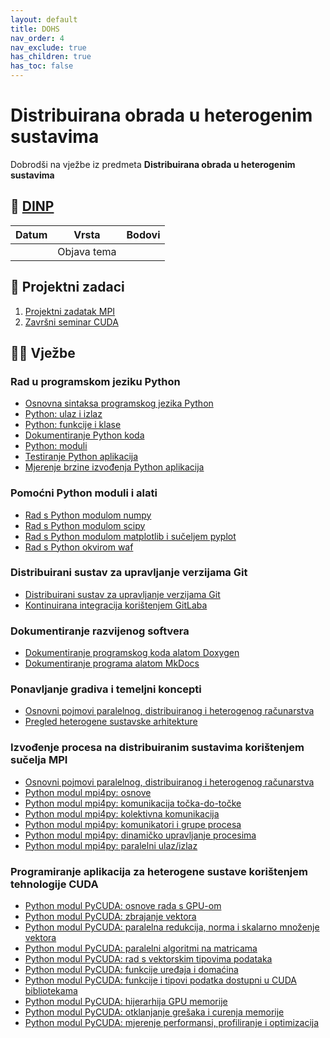 ```yaml
---
layout: default
title: DOHS
nav_order: 4
nav_exclude: true
has_children: true
has_toc: false
---
```

# Distribuirana obrada u heterogenim sustavima
Dobrodši na vježbe iz predmeta **Distribuirana obrada u heterogenim sustavima**

## 📅 [DINP](https://www.inf.uniri.hr/images/nastava/izvedbeni/2022_2023/DS/1_godina/DINP_DOHS_2022_2023.pdf)

| Datum | Vrsta | Bodovi |
| ----- | ----- | --------|
|       | Objava tema      |         | 

## 🚀 Projektni zadaci
1. [Projektni zadatak MPI]()
2. [Završni seminar CUDA](zavrsni-seminar-dohs-cuda)

## 👨‍💻 Vježbe

### Rad u programskom jeziku Python
- [Osnovna sintaksa programskog jezika Python](https://gaseri.org/hr/nastava/materijali/python-osnove-sintakse/)
- [Python: ulaz i izlaz](https://gaseri.org/hr/nastava/materijali/python-input-output/)
- [Python: funkcije i klase](https://gaseri.org/hr/nastava/materijali/python-funkcije-klase/)
- [Dokumentiranje Python koda](https://gaseri.org/hr/nastava/materijali/python-dokumentiranje/)
- [Python: moduli](https://gaseri.org/hr/nastava/materijali/python-modularizacija/)
- [Testiranje Python aplikacija](https://gaseri.org/hr/nastava/materijali/python-testiranje/)
- [Mjerenje brzine izvođenja Python aplikacija](https://gaseri.org/hr/nastava/materijali/python-timing-benchmarking/)

### Pomoćni Python moduli i alati
- [Rad s Python modulom numpy](https://gaseri.org/hr/nastava/materijali/python-modul-numpy/)
- [Rad s Python modulom scipy](https://gaseri.org/hr/nastava/materijali/python-modul-scipy/)
- [Rad s Python modulom matplotlib i sučeljem pyplot](https://gaseri.org/hr/nastava/materijali/python-modul-matplotlib/)
- [Rad s Python okvirom waf](https://gaseri.org/hr/nastava/materijali/python-okvir-waf/)

### Distribuirani sustav za upravljanje verzijama Git
- [Distribuirani sustav za upravljanje verzijama Git](https://gaseri.org/hr/nastava/materijali/git-upravljanje-verzijama/)
- [Kontinuirana integracija korištenjem GitLaba](https://gaseri.org/hr/nastava/materijali/gitlab-ci-cd/)

### Dokumentiranje razvijenog softvera
- [Dokumentiranje programskog koda alatom Doxygen](https://gaseri.org/hr/nastava/materijali/doxygen-dokumentiranje-programskog-koda/)
- [Dokumentiranje programa alatom MkDocs](https://gaseri.org/hr/nastava/materijali/mkdocs-dokumentiranje-programa/)

### Ponavljanje gradiva i temeljni koncepti
- [Osnovni pojmovi paralelnog, distribuiranog i heterogenog računarstva](https://gaseri.org/hr/nastava/materijali/paralelno-distribuirano-heterogeno-racunarstvo-pojmovi/)
- [Pregled heterogene sustavske arhitekture](https://gaseri.org/hr/nastava/materijali/hsa-pregled/)

### Izvođenje procesa na distribuiranim sustavima korištenjem sučelja MPI
- [Osnovni pojmovi paralelnog, distribuiranog i heterogenog računarstva](https://gaseri.org/hr/nastava/materijali/paralelno-distribuirano-heterogeno-racunarstvo-pojmovi/)
- [Python modul mpi4py: osnove](https://gaseri.org/hr/nastava/materijali/python-modul-mpi4py-osnove/)
- [Python modul mpi4py: komunikacija točka-do-točke](https://gaseri.org/hr/nastava/materijali/python-modul-mpi4py-komunikacija-tocka-do-tocke/)
- [Python modul mpi4py: kolektivna komunikacija](https://gaseri.org/hr/nastava/materijali/python-modul-mpi4py-kolektivna-komunikacija/)
- [Python modul mpi4py: komunikatori i grupe procesa](https://gaseri.org/hr/nastava/materijali/python-modul-mpi4py-komunikatori-grupe/)
- [Python modul mpi4py: dinamičko upravljanje procesima](https://gaseri.org/hr/nastava/materijali/python-modul-mpi4py-dinamicko-upravljanje-procesima/)
- [Python modul mpi4py: paralelni ulaz/izlaz](https://gaseri.org/hr/nastava/materijali/python-modul-mpi4py-paralelni-ulaz-izlaz/)

### Programiranje aplikacija za heterogene sustave korištenjem tehnologije CUDA
- [Python modul PyCUDA: osnove rada s GPU-om](https://gaseri.org/hr/nastava/materijali/python-modul-pycuda-osnove/)
- [Python modul PyCUDA: zbrajanje vektora](https://gaseri.org/hr/nastava/materijali/python-modul-pycuda-zbrajanje-vektora/)
- [Python modul PyCUDA: paralelna redukcija, norma i skalarno množenje vektora](https://gaseri.org/hr/nastava/materijali/python-modul-pycuda-redukcija/)
- [Python modul PyCUDA: paralelni algoritmi na matricama](https://gaseri.org/hr/nastava/materijali/python-modul-pycuda-matrice/)
- [Python modul PyCUDA: rad s vektorskim tipovima podataka](https://gaseri.org/hr/nastava/materijali/python-modul-pycuda-vektorski-tipovi/)
- [Python modul PyCUDA: funkcije uređaja i domaćina](https://gaseri.org/hr/nastava/materijali/python-modul-pycuda-funkcije-uredjaja-domacina/)
- [Python modul PyCUDA: funkcije i tipovi podatka dostupni u CUDA bibliotekama](https://gaseri.org/hr/nastava/materijali/python-modul-pycuda-biblioteke-funkcija/)
- [Python modul PyCUDA: hijerarhija GPU memorije](https://gaseri.org/hr/nastava/materijali/python-modul-pycuda-hijerarhija-memorije/)
- [Python modul PyCUDA: otklanjanje grešaka i curenja memorije](https://gaseri.org/hr/nastava/materijali/python-modul-pycuda-otklanjanje-gresaka/)
- [Python modul PyCUDA: mjerenje performansi, profiliranje i optimizacija](https://gaseri.org/hr/nastava/materijali/python-modul-pycuda-profiliranje-optimizacija/)